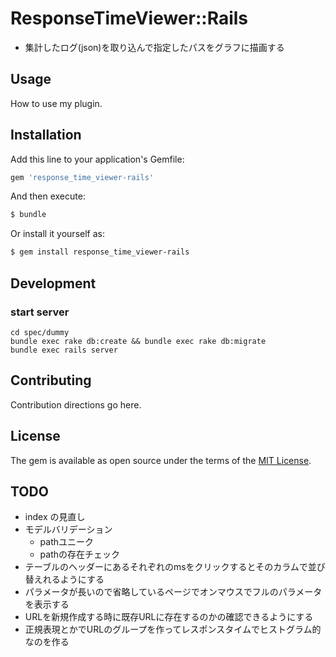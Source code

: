 # ResponseTimeViewer::Rails
* 集計したログ(json)を取り込んで指定したパスをグラフに描画する

## Usage
How to use my plugin.

## Installation
Add this line to your application's Gemfile:

```ruby
gem 'response_time_viewer-rails'
```

And then execute:
```bash
$ bundle
```

Or install it yourself as:
```bash
$ gem install response_time_viewer-rails
```

## Development
### start server
```
cd spec/dummy
bundle exec rake db:create && bundle exec rake db:migrate
bundle exec rails server
```

## Contributing
Contribution directions go here.

## License
The gem is available as open source under the terms of the [MIT License](http://opensource.org/licenses/MIT).

## TODO
* index の見直し
* モデルバリデーション
  * pathユニーク
  * pathの存在チェック
* テーブルのヘッダーにあるそれぞれのmsをクリックするとそのカラムで並び替えれるようにする
* パラメータが長いので省略しているページでオンマウスでフルのパラメータを表示する
* URLを新規作成する時に既存URLに存在するのかの確認できるようにする
* 正規表現とかでURLのグループを作ってレスポンスタイムでヒストグラム的なのを作る
